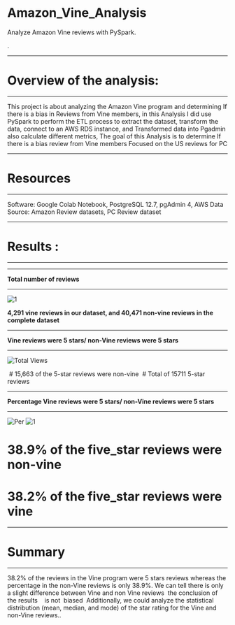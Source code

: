 # Amazon_Vine_Analysis
Analyze Amazon Vine reviews with PySpark.


.

_____________________________
# Overview of the analysis:
_____________________________



This project is about analyzing the Amazon Vine program and determining If there is a bias in Reviews from Vine members, in this Analysis I did use PySpark to perform the ETL process to extract the dataset, transform the data, connect to an AWS RDS instance, and Transformed data into Pgadmin also calculate different metrics,
The goal of this Analysis is to determine If there is a bias review from Vine members Focused on the US reviews for PC


____________
# Resources 
____________

Software: Google Colab Notebook, PostgreSQL 12.7, pgAdmin 4, AWS
Data Source: Amazon Review datasets, PC Review dataset
_____________
# Results :
______________

_______________________________
__Total number of reviews__
_______________________________



![1](https://user-images.githubusercontent.com/82621077/129494310-c7beed43-9ed6-48d0-a042-32ee68cee429.png)

__4,291 vine reviews in our dataset, and 40,471 non-vine reviews in the complete dataset__




______________________________________________________________
__Vine reviews were 5 stars/ non-Vine reviews were 5 stars__
_______________________________________________________________



![Total Views](https://user-images.githubusercontent.com/82621077/129494143-afd019cd-32da-4253-9b7d-4f84a57a5ab6.png)

 # 15,663 of the 5-star reviews were non-vine
 # Total of 15711 5-star reviews

_______________________________________________________________________
__Percentage Vine reviews were 5 stars/ non-Vine reviews were 5 stars__
________________________________________________________________________





![Per](https://user-images.githubusercontent.com/82621077/129494293-099bc7bf-aff5-45a4-8e6c-89faabdc2f7d.png)
![1](https://user-images.githubusercontent.com/82621077/129494309-57d32b88-0c7e-44f5-ad16-579fb16fb7e0.png)


# 38.9% of the five_star reviews were non-vine
# 38.2% of the five_star reviews were vine

_________
# Summary
_________

38.2% of the reviews in the Vine program were 5 stars reviews whereas the percentage in the non-Vine reviews is only 38.9%. We can tell there is only a slight difference between Vine and non Vine reviews  the conclusion of the results    is not  biased 
Additionally, we could analyze the statistical distribution (mean, median, and mode) of the star rating for the Vine and non-Vine reviews..





